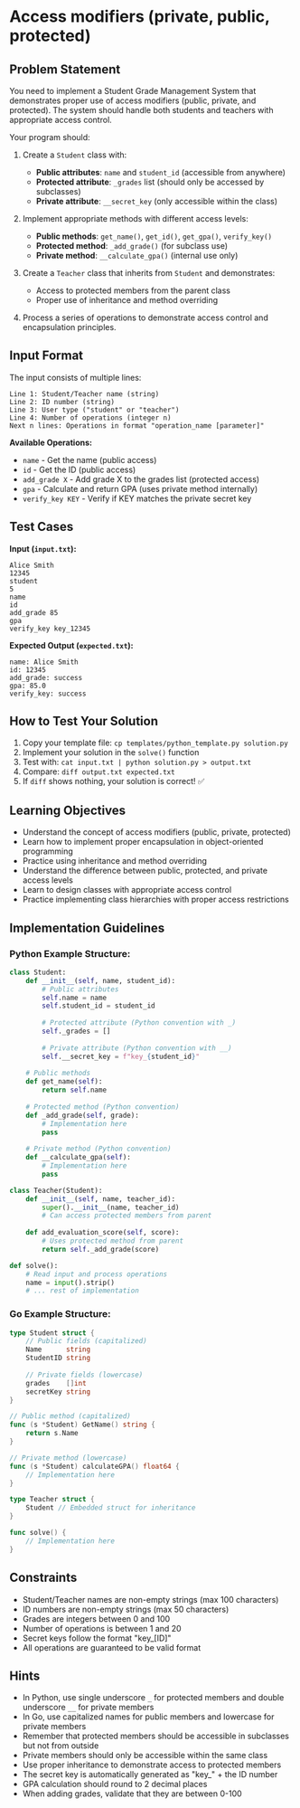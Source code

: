 # Access modifiers (private, public, protected)

## Problem Statement

You need to implement a Student Grade Management System that demonstrates proper use of access modifiers (public, private, and protected). The system should handle both students and teachers with appropriate access control.

Your program should:

1. Create a `Student` class with:
   - **Public attributes**: `name` and `student_id` (accessible from anywhere)
   - **Protected attribute**: `_grades` list (should only be accessed by subclasses)
   - **Private attribute**: `__secret_key` (only accessible within the class)

2. Implement appropriate methods with different access levels:
   - **Public methods**: `get_name()`, `get_id()`, `get_gpa()`, `verify_key()`
   - **Protected method**: `_add_grade()` (for subclass use)
   - **Private method**: `__calculate_gpa()` (internal use only)

3. Create a `Teacher` class that inherits from `Student` and demonstrates:
   - Access to protected members from the parent class
   - Proper use of inheritance and method overriding

4. Process a series of operations to demonstrate access control and encapsulation principles.

## Input Format

The input consists of multiple lines:
```
Line 1: Student/Teacher name (string)
Line 2: ID number (string)
Line 3: User type ("student" or "teacher")
Line 4: Number of operations (integer n)
Next n lines: Operations in format "operation_name [parameter]"
```

**Available Operations:**
- `name` - Get the name (public access)
- `id` - Get the ID (public access)
- `add_grade X` - Add grade X to the grades list (protected access)
- `gpa` - Calculate and return GPA (uses private method internally)
- `verify_key KEY` - Verify if KEY matches the private secret key

## Test Cases

**Input (`input.txt`):**
```
Alice Smith
12345
student
5
name
id
add_grade 85
gpa
verify_key key_12345
```

**Expected Output (`expected.txt`):**
```
name: Alice Smith
id: 12345
add_grade: success
gpa: 85.0
verify_key: success
```

## How to Test Your Solution
1. Copy your template file: `cp templates/python_template.py solution.py`
2. Implement your solution in the `solve()` function
3. Test with: `cat input.txt | python solution.py > output.txt`
4. Compare: `diff output.txt expected.txt`
5. If `diff` shows nothing, your solution is correct! ✅

## Learning Objectives
- Understand the concept of access modifiers (public, private, protected)
- Learn how to implement proper encapsulation in object-oriented programming
- Practice using inheritance and method overriding
- Understand the difference between public, protected, and private access levels
- Learn to design classes with appropriate access control
- Practice implementing class hierarchies with proper access restrictions

## Implementation Guidelines

### Python Example Structure:
```python
class Student:
    def __init__(self, name, student_id):
        # Public attributes
        self.name = name
        self.student_id = student_id
        
        # Protected attribute (Python convention with _)
        self._grades = []
        
        # Private attribute (Python convention with __)
        self.__secret_key = f"key_{student_id}"
    
    # Public methods
    def get_name(self):
        return self.name
    
    # Protected method (Python convention)
    def _add_grade(self, grade):
        # Implementation here
        pass
    
    # Private method (Python convention)
    def __calculate_gpa(self):
        # Implementation here
        pass

class Teacher(Student):
    def __init__(self, name, teacher_id):
        super().__init__(name, teacher_id)
        # Can access protected members from parent
    
    def add_evaluation_score(self, score):
        # Uses protected method from parent
        return self._add_grade(score)

def solve():
    # Read input and process operations
    name = input().strip()
    # ... rest of implementation
```

### Go Example Structure:
```go
type Student struct {
    // Public fields (capitalized)
    Name      string
    StudentID string
    
    // Private fields (lowercase)
    grades    []int
    secretKey string
}

// Public method (capitalized)
func (s *Student) GetName() string {
    return s.Name
}

// Private method (lowercase)
func (s *Student) calculateGPA() float64 {
    // Implementation here
}

type Teacher struct {
    Student // Embedded struct for inheritance
}

func solve() {
    // Implementation here
}
```

## Constraints
- Student/Teacher names are non-empty strings (max 100 characters)
- ID numbers are non-empty strings (max 50 characters)
- Grades are integers between 0 and 100
- Number of operations is between 1 and 20
- Secret keys follow the format "key_[ID]"
- All operations are guaranteed to be valid format

## Hints
- In Python, use single underscore `_` for protected members and double underscore `__` for private members
- In Go, use capitalized names for public members and lowercase for private members
- Remember that protected members should be accessible in subclasses but not from outside
- Private members should only be accessible within the same class
- Use proper inheritance to demonstrate access to protected members
- The secret key is automatically generated as "key_" + the ID number
- GPA calculation should round to 2 decimal places
- When adding grades, validate that they are between 0-100
